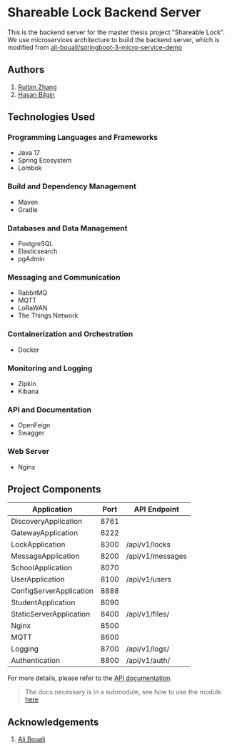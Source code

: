# Shareable Lock Backend Server

This is the backend server for the master thesis project "Shareable Lock".
We use microservices architecture to build the backend server, which is modified from
[ali-bouali/springboot-3-micro-service-demo](https://github.com/ali-bouali/springboot-3-micro-service-demo)

## Authors

1. [Ruibin Zhang](https://github.com/devruibin)
2. [Hasan Bilgin](https://github.com/hasancpp)

## Technologies Used

### Programming Languages and Frameworks
- Java 17
- Spring Ecosystem
- Lombok

### Build and Dependency Management
- Maven
- Gradle

### Databases and Data Management
- PostgreSQL
- Elasticsearch
- pgAdmin

### Messaging and Communication
- RabbitMQ
- MQTT
- LoRaWAN
- The Things Network

### Containerization and Orchestration
- Docker

### Monitoring and Logging
- Zipkin
- Kibana

### API and Documentation
- OpenFeign
- Swagger

### Web Server
- Nginx


## Project Components


  | Application               | Port  | API Endpoint               |
  |---------------------------|-------|----------------------------|
  | DiscoveryApplication      | 8761  |                            |
  | GatewayApplication        | 8222  |                            |
  | LockApplication           | 8300  | /api/v1/locks              |
  | MessageApplication        | 8200  | /api/v1/messages           |
  | SchoolApplication         | 8070  |                            |
  | UserApplication           | 8100  | /api/v1/users              |
  | ConfigServerApplication   | 8888  |                            |
  | StudentApplication        | 8090  |                            |
  | StaticServerApplication   | 8400  | /api/v1/files/             |
  | Nginx                     | 8500  |                            |
  | MQTT                      | 8600  |                            |
  | Logging                   | 8700  | /api/v1/logs/              |
  | Authentication            | 8800  | /api/v1/auth/              |

For more details, please refer to the [API documentation](https://devruibin.github.io/ShareableLockDocs/apis.html).


> The docs necessary is in a submodule, see how to use the module [here](https://devruibin.github.io/ShareableLockDocs/submodule.html)

## Acknowledgements

1. [Ali Bouali](https://github.com/ali-bouali)